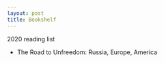 ```yaml
---
layout: post
title: Bookshelf
---
```

2020 reading list

  - The Road to Unfreedom: Russia, Europe, America
